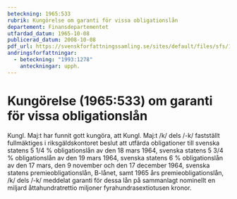 ```yaml
---
beteckning: 1965:533
rubrik: Kungörelse om garanti för vissa obligationslån
departement: Finansdepartementet
utfardad_datum: 1965-10-08
publicerad_datum: 2008-10-08
pdf_url: https://svenskforfattningssamling.se/sites/default/files/sfs/1965-10/SFS1965-533.pdf
andringsforfattningar:
  - beteckning: "1993:1278"
    anteckningar: upph.
---
```


# Kungörelse (1965:533) om garanti för vissa obligationslån

Kungl. Maj:t har funnit gott kungöra, att Kungl. Maj:t /k/ dels /-k/ fastställt fullmäktiges i riksgäldskontoret beslut att utfärda obligationer till svenska statens 5 1/4 % obligationslån av den 18 mars 1964, svenska statens 5 3/4 % obligationslån av den 19 mars 1964, svenska statens 6 % obligationslån av den 17 mars, den 9 november och den 17 december 1964, svenska statens premieobligationslån, B-lånet, samt 1965 års premieobligationslån, /k/ dels /-k/ meddelat garanti för dessa lån på sammanlagt nominellt en miljard åttahundratrettio miljoner fyrahundrasextiotusen kronor.